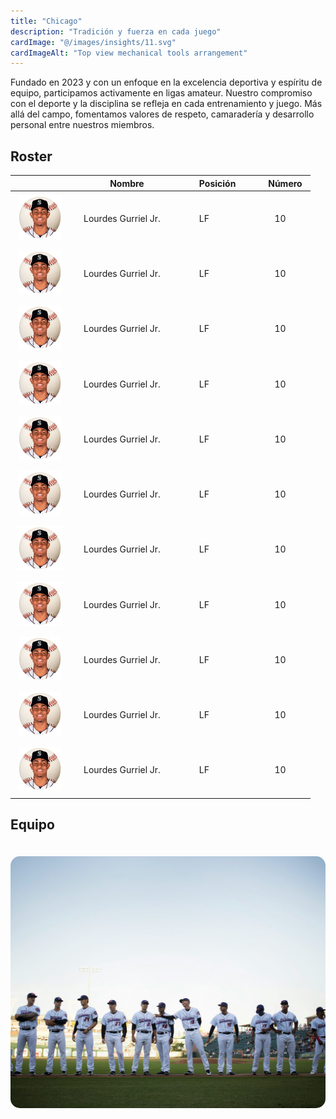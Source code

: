 ```yaml
---
title: "Chicago"
description: "Tradición y fuerza en cada juego"
cardImage: "@/images/insights/11.svg"
cardImageAlt: "Top view mechanical tools arrangement"
---
```


Fundado en 2023 y con un enfoque en la excelencia deportiva y espíritu de equipo, participamos activamente en ligas amateur. Nuestro compromiso con el deporte y la disciplina se refleja en cada entrenamiento y juego. Más allá del campo, fomentamos valores de respeto, camaradería y desarrollo personal entre nuestros miembros.

## Roster

<style>
    .team-image {
        height: 4rem;
            max-width: 4rem;
        margin: 5px;
    }

      .table-cell {
        padding: 0 2rem 0 1rem;
        margin-top: 2rem; 
            text-align: center;
        /* Ajusta el valor según sea necesario */
  }
  .table-cell-dates {
    text-align: center;
  }

@media (min-width: 576px) {
     .team-image {
        height: 70px;
        max-width: 70px;
    }

          .table-cell {
        padding: 0 2rem 0 1rem;
        margin-top: 2rem; 
            text-align: center;
        /* Ajusta el valor según sea necesario */
  }
}

@media (min-width: 768px) { 
     .team-image {
        height: 70px;
        max-width: 70px;
    }

          .table-cell {
        padding: 0 2rem 0 1rem;
        margin-top: 2rem; 
            text-align: center;
        /* Ajusta el valor según sea necesario */
  }
}
</style>

|   | Nombre                | <span class="table-cell">Posición </span> | Número |
|---|-----------------------|----------|--------|
| <img src="/src/images/insights/player.jpeg" alt="Lourdes Gurriel Jr." class="team-image"> | <span class="table-cell">Lourdes Gurriel Jr.</span> | <span class="table-cell">LF</span>       |  <span class="table-cell">10 </span> |
| <img src="/src/images/insights/player.jpeg" alt="Lourdes Gurriel Jr." class="team-image"> | <span class="table-cell">Lourdes Gurriel Jr.</span> | <span class="table-cell">LF</span>       |  <span class="table-cell">10 </span>|
| <img src="/src/images/insights/player.jpeg" alt="Lourdes Gurriel Jr." class="team-image"> | <span class="table-cell">Lourdes Gurriel Jr.</span> | <span class="table-cell">LF</span>       |  <span class="table-cell">10 </span> |
| <img src="/src/images/insights/player.jpeg" alt="Lourdes Gurriel Jr." class="team-image"> | <span class="table-cell">Lourdes Gurriel Jr.</span> | <span class="table-cell">LF</span>       |  <span class="table-cell">10 </span> |
| <img src="/src/images/insights/player.jpeg" alt="Lourdes Gurriel Jr." class="team-image"> | <span class="table-cell">Lourdes Gurriel Jr.</span> | <span class="table-cell">LF</span>       |  <span class="table-cell">10 </span> |
| <img src="/src/images/insights/player.jpeg" alt="Lourdes Gurriel Jr." class="team-image"> | <span class="table-cell">Lourdes Gurriel Jr.</span> | <span class="table-cell">LF</span>       |  <span class="table-cell">10 </span> |
| <img src="/src/images/insights/player.jpeg" alt="Lourdes Gurriel Jr." class="team-image"> | <span class="table-cell">Lourdes Gurriel Jr.</span> | <span class="table-cell">LF</span>       |  <span class="table-cell">10 </span> |
| <img src="/src/images/insights/player.jpeg" alt="Lourdes Gurriel Jr." class="team-image"> | <span class="table-cell">Lourdes Gurriel Jr.</span> | <span class="table-cell">LF</span>       |  <span class="table-cell">10 </span> |
| <img src="/src/images/insights/player.jpeg" alt="Lourdes Gurriel Jr." class="team-image"> | <span class="table-cell">Lourdes Gurriel Jr.</span> | <span class="table-cell">LF</span>       |  <span class="table-cell">10 </span> |
| <img src="/src/images/insights/player.jpeg" alt="Lourdes Gurriel Jr." class="team-image"> | <span class="table-cell">Lourdes Gurriel Jr.</span> | <span class="table-cell">LF</span>       |  <span class="table-cell">10 </span> |
| <img src="/src/images/insights/player.jpeg" alt="Lourdes Gurriel Jr." class="team-image"> | <span class="table-cell">Lourdes Gurriel Jr.</span> | <span class="table-cell">LF</span>       |  <span class="table-cell">10 </span> |


## Equipo

<img src="/src/images/insights/1t.jpg" alt="Image description" style="border-radius: 15px; margin-top: 20px;">

